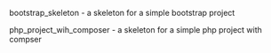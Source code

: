 bootstrap_skeleton       - a skeleton for a simple bootstrap project


php_project_wih_composer - a skeleton for a simple php project with compser 